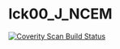 # lck00_J_NCEM
<a href="https://scan.coverity.com/projects/wendyzhang1121-lck00_j_ncem">
  <img alt="Coverity Scan Build Status"
       src="https://scan.coverity.com/projects/9508/badge.svg"/>
</a>
